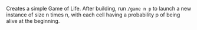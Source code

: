 Creates a simple Game of Life.
After building, run `/game n p` to launch a new instance of size n times n, with each cell having a probability p of being alive at the beginning.